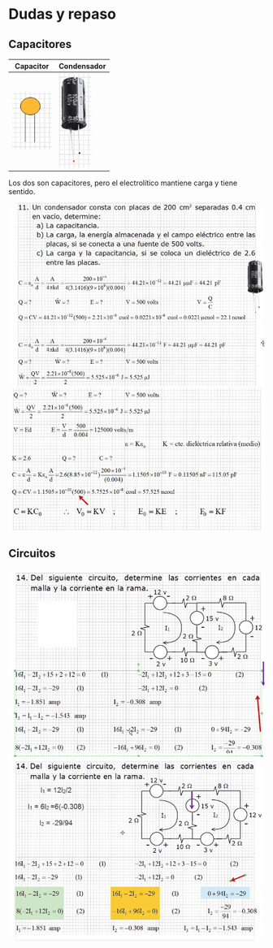 # Dudas y repaso

## Capacitores

Capacitor | Condensador
--- | ---
![ca](./img/2022-03-15-08-03.png) | ![co](./img/2022-03-15-08-04.png)

Los dos son capacitores, pero el electrolítico mantiene carga y tiene sentido.

![cap1](./img/2022-03-15-08-50.png)
![cap2](./img/2022-03-15-08-50.5.png)

## Circuitos

![cir1](./img/2022-03-15-09-07.png)
![cir1](./img/2022-03-15-09-20.png)
